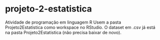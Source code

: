 # projeto-2-estatistica
Atividade de programação em linguagem R
Usem a pasta Projeto2Estatistica como workspace no RStudio.
O dataset em .csv já está na pasta Projeto2Estatistica (não precisa baixar de novo).
